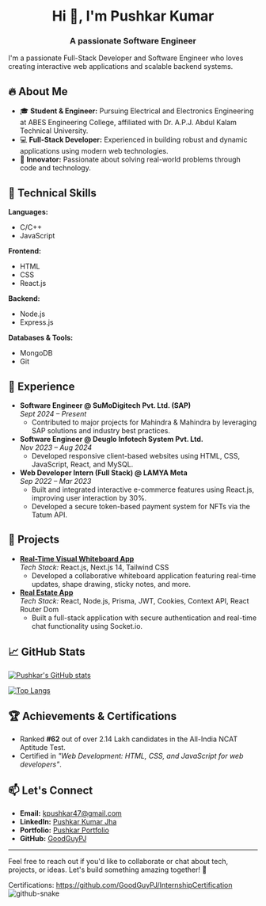 <h1 align="center">Hi 👋, I'm Pushkar Kumar</h1>
<h3 align="center">A passionate Software Engineer</h3>
 I'm a passionate Full-Stack Developer and Software Engineer who loves creating interactive web applications and scalable backend systems. 

## 🔥 About Me

- 🎓 **Student & Engineer:** Pursuing Electrical and Electronics Engineering at ABES Engineering College, affiliated with Dr. A.P.J. Abdul Kalam Technical University.
- 💻 **Full-Stack Developer:** Experienced in building robust and dynamic applications using modern web technologies.
- 🚀 **Innovator:** Passionate about solving real-world problems through code and technology.

## 🔧 Technical Skills

**Languages:**

- C/C++
- JavaScript

**Frontend:**

- HTML
- CSS
- React.js

**Backend:**

- Node.js
- Express.js

**Databases & Tools:**

- MongoDB
- Git

## 💼 Experience

- **Software Engineer @ SuMoDigitech Pvt. Ltd. (SAP)**  
  _Sept 2024 – Present_
  - Contributed to major projects for Mahindra & Mahindra by leveraging SAP solutions and industry best practices.
- **Software Engineer @ Deuglo Infotech System Pvt. Ltd.**  
  _Nov 2023 – Aug 2024_
  - Developed responsive client-based websites using HTML, CSS, JavaScript, React, and MySQL.
- **Web Developer Intern (Full Stack) @ LAMYA Meta**  
  _Sep 2022 – Mar 2023_
  - Built and integrated interactive e-commerce features using React.js, improving user interaction by 30%.
  - Developed a secure token-based payment system for NFTs via the Tatum API.

## 🚀 Projects

- **[Real-Time Visual Whiteboard App](#)**  
  _Tech Stack:_ React.js, Next.js 14, Tailwind CSS
  - Developed a collaborative whiteboard application featuring real-time updates, shape drawing, sticky notes, and more.
- **[Real Estate App](#)**  
  _Tech Stack:_ React, Node.js, Prisma, JWT, Cookies, Context API, React Router Dom
  - Built a full-stack application with secure authentication and real-time chat functionality using Socket.io.

## 📈 GitHub Stats

[![Pushkar's GitHub stats](https://github-readme-stats.vercel.app/api?username=GoodGuyPJ&show_icons=true&theme=radical)](https://github.com/GoodGuyPJ)

[![Top Langs](https://github-readme-stats.vercel.app/api/top-langs/?username=GoodGuyPJ&layout=compact&theme=radical)](https://github.com/GoodGuyPJ)

## 🏆 Achievements & Certifications

- Ranked **#62** out of over 2.14 Lakh candidates in the All-India NCAT Aptitude Test.
- Certified in _"Web Development: HTML, CSS, and JavaScript for web developers"_.

## 📫 Let's Connect

- **Email:** [kpushkar47@gmail.com](mailto:kpushkar47@gmail.com)
- **LinkedIn:** [Pushkar Kumar Jha](https://www.linkedin.com/in/pushkarkumar27/)
- **Portfolio:** [Pushkar Portfolio](https://pushkar-protfolio.vercel.app/)
- **GitHub:** [GoodGuyPJ](https://github.com/GoodGuyPJ/)

---

Feel free to reach out if you'd like to collaborate or chat about tech, projects, or ideas. Let's build something amazing together! 🚀

Certifications: https://github.com/GoodGuyPJ/InternshipCertification
 <br clear="both">
<picture>
<source media="(prefers-color-scheme: dark)" srcset="https://raw.githubusercontent.com/maurodesouza/maurodesouza/output/snake-dark.svg" />
 <source media="(prefers-color-scheme: light)" srcset="https://raw.githubusercontent.com/maurodesouza/maurodesouza/output/snake.svg" />
<img src="https://raw.githubusercontent.com/maurodesouza/maurodesouza/output/snake.svg" alt="github-snake" />
</picture>
